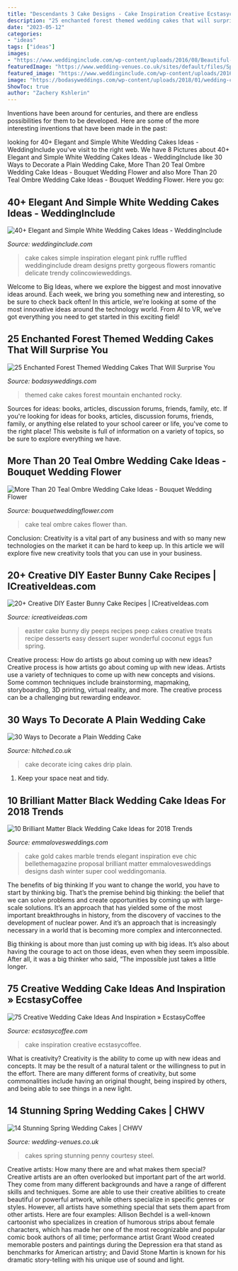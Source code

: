 ```yaml
---
title: "Descendants 3 Cake Designs - Cake Inspiration Creative Ecstasycoffee"
description: "25 enchanted forest themed wedding cakes that will surprise you"
date: "2023-05-12"
categories:
- "ideas"
tags: ["ideas"]
images:
- "https://www.weddinginclude.com/wp-content/uploads/2016/08/Beautiful-all-white-wedding-cake.jpg"
featuredImage: "https://www.wedding-venues.co.uk/sites/default/files/Spring-Wedding-Cakes-steelpennycakes.jpg"
featured_image: "https://www.weddinginclude.com/wp-content/uploads/2016/08/Beautiful-all-white-wedding-cake.jpg"
image: "https://bodasyweddings.com/wp-content/uploads/2018/01/wedding-cake.jpg"
ShowToc: true
author: "Zachery Kshlerin"
---
```



Inventions have been around for centuries, and there are endless possibilities for them to be developed. Here are some of the more interesting inventions that have been made in the past:

	

		
looking for 40+ Elegant and Simple White Wedding Cakes Ideas - WeddingInclude you've visit to the right web. We have 8 Pictures about 40+ Elegant and Simple White Wedding Cakes Ideas - WeddingInclude like 30 Ways to Decorate a Plain Wedding Cake, More Than 20 Teal Ombre Wedding Cake Ideas - Bouquet Wedding Flower and also More Than 20 Teal Ombre Wedding Cake Ideas - Bouquet Wedding Flower. Here you go:
		
    
## 40+ Elegant And Simple White Wedding Cakes Ideas - WeddingInclude

<img loading=lazy src="https://www.weddinginclude.com/wp-content/uploads/2016/08/Beautiful-all-white-wedding-cake.jpg" onerror="this.onerror=null;this.src='https://tse1.mm.bing.net/th?id=OIP.2iahQAWx6v2bT-TKpSaO-QHaLH&amp;pid=15.1';" alt="40+ Elegant and Simple White Wedding Cakes Ideas - WeddingInclude">

_Source: weddinginclude.com_

>cake cakes simple inspiration elegant pink ruffle ruffled weddinginclude dream designs pretty gorgeous flowers romantic delicate trendy colincowieweddings. 

	

Welcome to Big Ideas, where we explore the biggest and most innovative ideas around. Each week, we bring you something new and interesting, so be sure to check back often! In this article, we’re looking at some of the most innovative ideas around the technology world. From AI to VR, we’ve got everything you need to get started in this exciting field!

    
## 25 Enchanted Forest Themed Wedding Cakes That Will Surprise You

<img loading=lazy src="https://bodasyweddings.com/wp-content/uploads/2018/01/wedding-cake.jpg" onerror="this.onerror=null;this.src='https://tse4.mm.bing.net/th?id=OIP.OeXRk6xzS79CfjhI8VCLfQHaLH&amp;pid=15.1';" alt="25 Enchanted Forest Themed Wedding Cakes That Will Surprise You">

_Source: bodasyweddings.com_

>themed cake cakes forest mountain enchanted rocky. 

	

Sources for ideas: books, articles, discussion forums, friends, family, etc.
If you're looking for ideas for books, articles, discussion forums, friends, family, or anything else related to your school career or life, you've come to the right place! This website is full of information on a variety of topics, so be sure to explore everything we have.

    
## More Than 20 Teal Ombre Wedding Cake Ideas - Bouquet Wedding Flower

<img loading=lazy src="http://www.bouquetweddingflower.com/wp-content/uploads/2017/03/ombre-wedding-cake.jpg" onerror="this.onerror=null;this.src='https://tse2.mm.bing.net/th?id=OIP.V61gzO_ucy4OZtiWlDR-ZwHaLH&amp;pid=15.1';" alt="More Than 20 Teal Ombre Wedding Cake Ideas - Bouquet Wedding Flower">

_Source: bouquetweddingflower.com_

>cake teal ombre cakes flower than. 

	

Conclusion:
Creativity is a vital part of any business and with so many new technologies on the market it can be hard to keep up. In this article we will explore five new creativity tools that you can use in your business.

    
## 20+ Creative DIY Easter Bunny Cake Recipes | ICreativeIdeas.com

<img loading=lazy src="http://www.icreativeideas.com/wp-content/uploads/2015/03/15-Creative-DIY-Easter-Bunny-Cake-Recipes-4_2.jpg?40bf83" onerror="this.onerror=null;this.src='https://tse4.mm.bing.net/th?id=OIP.vFxCeJs4whljdNMbgQfXPwHaE9&amp;pid=15.1';" alt="20+ Creative DIY Easter Bunny Cake Recipes | ICreativeIdeas.com">

_Source: icreativeideas.com_

>easter cake bunny diy peeps recipes peep cakes creative treats recipe desserts easy dessert super wonderful coconut eggs fun spring. 

	

Creative process: How do artists go about coming up with new ideas?
Creative process is how artists go about coming up with new ideas. Artists use a variety of techniques to come up with new concepts and visions. Some common techniques include brainstorming, mapmaking, storyboarding, 3D printing, virtual reality, and more. The creative process can be a challenging but rewarding endeavor.

    
## 30 Ways To Decorate A Plain Wedding Cake

<img loading=lazy src="https://cdn0.hitched.co.uk/articles/images/5/2/2/7/img_67225/3.png" onerror="this.onerror=null;this.src='https://tse1.mm.bing.net/th?id=OIP.UG1xBcLobnY9iITlTuw2zgHaLH&amp;pid=15.1';" alt="30 Ways to Decorate a Plain Wedding Cake">

_Source: hitched.co.uk_

>cake decorate icing cakes drip plain. 

	

1. Keep your space neat and tidy.

    
## 10 Brilliant Matter Black Wedding Cake Ideas For 2018 Trends

<img loading=lazy src="http://emmalovesweddings.com/wp-content/uploads/2018/02/chic-gold-and-black-marble-wedding-cake.jpg" onerror="this.onerror=null;this.src='https://tse3.mm.bing.net/th?id=OIP.dcYlXu-rpp3KJgKpkjhoSQHaLH&amp;pid=15.1';" alt="10 Brilliant Matter Black Wedding Cake Ideas for 2018 Trends">

_Source: emmalovesweddings.com_

>cake gold cakes marble trends elegant inspiration eve chic bellethemagazine proposal brilliant matter emmalovesweddings designs dash winter super cool weddingomania. 

	

The benefits of big thinking
If you want to change the world, you have to start by thinking big. That’s the premise behind big thinking: the belief that we can solve problems and create opportunities by coming up with large-scale solutions.
It’s an approach that has yielded some of the most important breakthroughs in history, from the discovery of vaccines to the development of nuclear power. And it’s an approach that is increasingly necessary in a world that is becoming more complex and interconnected.

Big thinking is about more than just coming up with big ideas. It’s also about having the courage to act on those ideas, even when they seem impossible. After all, it was a big thinker who said, “The impossible just takes a little longer.

    
## 75 Creative Wedding Cake Ideas And Inspiration » EcstasyCoffee

<img loading=lazy src="https://i0.wp.com/www.ecstasycoffee.com/wp-content/uploads/2016/11/blue-wedding-cake.jpg?resize=645%2C967" onerror="this.onerror=null;this.src='https://tse4.mm.bing.net/th?id=OIP.mksb-u3jOzG0ZY5OWUcb3AHaLG&amp;pid=15.1';" alt="75 Creative Wedding Cake Ideas And Inspiration » EcstasyCoffee">

_Source: ecstasycoffee.com_

>cake inspiration creative ecstasycoffee. 

	

What is creativity?
Creativity is the ability to come up with new ideas and concepts. It may be the result of a natural talent or the willingness to put in the effort. There are many different forms of creativity, but some commonalities include having an original thought, being inspired by others, and being able to see things in a new light.

    
## 14 Stunning Spring Wedding Cakes | CHWV

<img loading=lazy src="https://www.wedding-venues.co.uk/sites/default/files/Spring-Wedding-Cakes-steelpennycakes.jpg" onerror="this.onerror=null;this.src='https://tse1.mm.bing.net/th?id=OIP.A29d8AdIhr0Ng6bKhY8TgAHaLJ&amp;pid=15.1';" alt="14 Stunning Spring Wedding Cakes | CHWV">

_Source: wedding-venues.co.uk_

>cakes spring stunning penny courtesy steel. 

	

Creative artists: How many there are and what makes them special?
Creative artists are an often overlooked but important part of the art world. They come from many different backgrounds and have a range of different skills and techniques. Some are able to use their creative abilities to create beautiful or powerful artwork, while others specialize in specific genres or styles. However, all artists have something special that sets them apart from other artists. Here are four examples: 
Allison Bechdel is a well-known cartoonist who specializes in creation of humorous strips about female characters, which has made her one of the most recognizable and popular comic book authors of all time; performance artist Grant Wood created memorable posters and paintings during the Depression era that stand as benchmarks for American artistry; and David Stone Martin is known for his dramatic story-telling with his unique use of sound and light.

